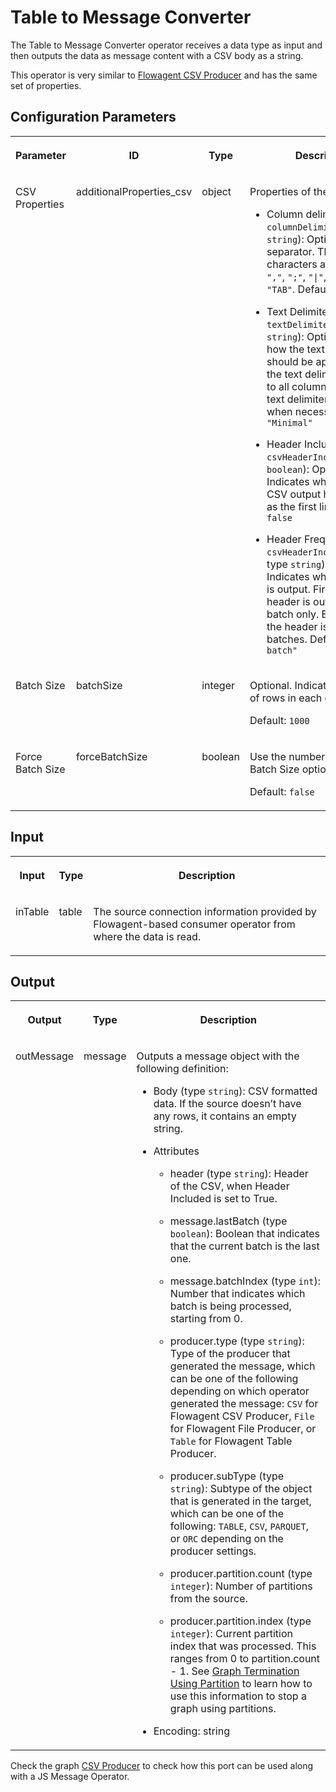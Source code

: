<!-- loio03705cd2359c451486eb70469b99f7c6 -->

# Table to Message Converter

The Table to Message Converter operator receives a data type as input and then outputs the data as message content with a CSV body as a string.



This operator is very similar to [Flowagent CSV Producer](flowagent-csv-producer-eb59df8.md) and has the same set of properties.



<a name="loio03705cd2359c451486eb70469b99f7c6__section_hgl_2p2_p2b"/>

## Configuration Parameters


<table>
<tr>
<th valign="top">

Parameter

</th>
<th valign="top">

ID

</th>
<th valign="top">

Type

</th>
<th valign="top">

Description

</th>
</tr>
<tr>
<td valign="top">

CSV Properties

</td>
<td valign="top">

additionalProperties\_csv

</td>
<td valign="top">

object

</td>
<td valign="top">

Properties of the CSV content.

-   Column delimiter \(ID `columnDelimiter`, type `string`\): Optional. The field separator. The following characters are supported: `","`, `";"`, `"|"`, `":"`, and `"TAB"`. Default: `","`

-   Text Delimiter Style \(ID `textDelimiterStyle`, type `string`\): Optional. Indicates how the text delimiter should be applied. Always: the text delimiter is added to all columns. Minimal: the text delimiter is added only when necessary. Default: `"Minimal"`
-   Header Included \(ID `csvHeaderIncluded`, type `boolean`\): Optional. Indicates whether each CSV output has a header as the first line. Default: `false`
-   Header Frequency \(ID `csvHeaderIncludedBehavior`, type `string`\): Optional. Indicates when the header is output. First batch: the header is output in the first batch only. Every batch: the header is output for all batches. Default: `"First batch"`



</td>
</tr>
<tr>
<td valign="top">

Batch Size

</td>
<td valign="top">

batchSize

</td>
<td valign="top">

integer

</td>
<td valign="top">

Optional. Indicates the number of rows in each output batch.

Default: `1000`

</td>
</tr>
<tr>
<td valign="top">

Force Batch Size

</td>
<td valign="top">

forceBatchSize

</td>
<td valign="top">

boolean

</td>
<td valign="top">

Use the number defined in the Batch Size option.

Default: `false`

</td>
</tr>
</table>



<a name="loio03705cd2359c451486eb70469b99f7c6__section_f1y_4rh_rrb"/>

## Input


<table>
<tr>
<th valign="top">

Input

</th>
<th valign="top">

Type

</th>
<th valign="top">

Description

</th>
</tr>
<tr>
<td valign="top">

inTable

</td>
<td valign="top">

table

</td>
<td valign="top">

The source connection information provided by Flowagent-based consumer operator from where the data is read.

</td>
</tr>
</table>



<a name="loio03705cd2359c451486eb70469b99f7c6__section_svg_vrh_rrb"/>

## Output


<table>
<tr>
<th valign="top">

Output

</th>
<th valign="top">

Type

</th>
<th valign="top">

Description

</th>
</tr>
<tr>
<td valign="top">

outMessage

</td>
<td valign="top">

message

</td>
<td valign="top">

Outputs a message object with the following definition:

-   Body \(type `string`\): CSV formatted data. If the source doesn’t have any rows, it contains an empty string.

-   Attributes
    -   header \(type `string`\): Header of the CSV, when Header Included is set to True.

    -   message.lastBatch \(type `boolean`\): Boolean that indicates that the current batch is the last one.
    -   message.batchIndex \(type `int`\): Number that indicates which batch is being processed, starting from 0.
    -   producer.type \(type `string`\): Type of the producer that generated the message, which can be one of the following depending on which operator generated the message: `CSV` for Flowagent CSV Producer, `File` for Flowagent File Producer, or `Table` for Flowagent Table Producer.
    -   producer.subType \(type `string`\): Subtype of the object that is generated in the target, which can be one of the following: `TABLE`, `CSV`, `PARQUET`, or `ORC` depending on the producer settings.
    -   producer.partition.count \(type `integer`\): Number of partitions from the source.
    -   producer.partition.index \(type `integer`\): Current partition index that was processed. This ranges from 0 to partition.count - 1. See [Graph Termination Using Partition](graph-termination-using-partition-76478fd.md) to learn how to use this information to stop a graph using partitions.

-   Encoding: string



</td>
</tr>
</table>

Check the graph [CSV Producer](../data-intelligence-graphs/csv-producer-055bdbd.md) to check how this port can be used along with a JS Message Operator.

